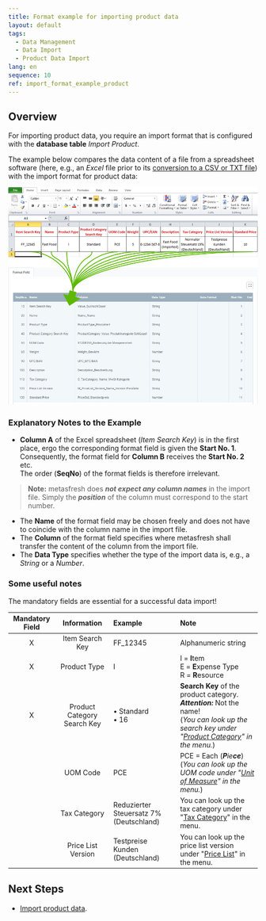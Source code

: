 ```yaml
---
title: Format example for importing product data
layout: default
tags:
  - Data Management
  - Data Import
  - Product Data Import
lang: en
sequence: 10
ref: import_format_example_product
---
```


## Overview
For importing product data, you require an import format that is configured with the **database table** *Import Product*.

The example below compares the data content of a file from a spreadsheet software (here, e.g., an *Excel* file prior to its [conversion to a CSV or TXT file](Import_file_useful_tips)) with the import format for product data:

![](assets/Product_import_Excel_table_Format.png)

### Explanatory Notes to the Example
- **Column A** of the Excel spreadsheet (*Item Search Key*) is in the first place, ergo the corresponding format field is given the **Start No. 1**. Consequently, the format field for **Column B** receives the **Start No. 2** etc.<br> The order (**SeqNo**) of the format fields is therefore irrelevant.
 >**Note:** metasfresh does ***not expect any column names*** in the import file. Simply the ***position*** of the column must correspond to the start number.

- The **Name** of the format field may be chosen freely and does not have to coincide with the column name in the import file.
- The **Column** of the format field specifies where metasfresh shall transfer the content of the column from the import file.
- The **Data Type** specifies whether the type of the import data is, e.g., a *String* or a *Number*.

### Some useful notes
The mandatory fields are essential for a successful data import!

| Mandatory Field | Information | Example | Note |
| :---: | :---: | :--- | :--- |
| X | Item Search Key | FF_12345 | Alphanumeric string |
| X | Product Type | I | I = **I**tem<br> E = **E**xpense Type<br> R = **R**esource |
| X | Product Category Search Key | • Standard<br> • 16 | **Search Key** of the product category. ***Attention:*** Not the name!<br> (*You can look up the search key under "[Product Category](Menu)" in the menu.*) |
|  | UOM Code | PCE | PCE = Each (_**P**ie**ce**_)<br> (*You can look up the UOM code under "[Unit of Measure](Menu)" in the menu.*) |
|  | Tax Category | Reduzierter Steuersatz 7% (Deutschland) | You can look up the tax category under "[Tax Category](Menu)" in the menu. |
|  | Price List Version | Testpreise Kunden (Deutschland) | You can look up the price list version under "[Price List](Menu)" in the menu. |

## Next Steps
- [Import product data](Import_product_data).
